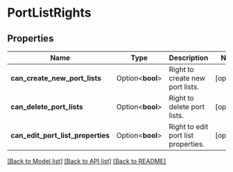 # PortListRights

## Properties

Name | Type | Description | Notes
------------ | ------------- | ------------- | -------------
**can_create_new_port_lists** | Option<**bool**> | Right to create new port lists. | [optional]
**can_delete_port_lists** | Option<**bool**> | Right to delete port lists. | [optional]
**can_edit_port_list_properties** | Option<**bool**> | Right to edit port list properties. | [optional]

[[Back to Model list]](../README.md#documentation-for-models) [[Back to API list]](../README.md#documentation-for-api-endpoints) [[Back to README]](../README.md)


